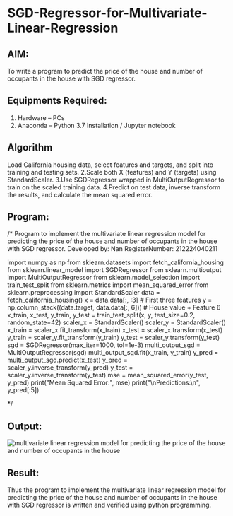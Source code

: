 # SGD-Regressor-for-Multivariate-Linear-Regression

## AIM:
To write a program to predict the price of the house and number of occupants in the house with SGD regressor.

## Equipments Required:
1. Hardware – PCs
2. Anaconda – Python 3.7 Installation / Jupyter notebook

## Algorithm
Load California housing data, select features and targets, and split into training and testing sets. 
2.Scale both X (features) and Y (targets) using StandardScaler. 
3.Use SGDRegressor wrapped in MultiOutputRegressor to train on the scaled training data. 
4.Predict on test data, inverse transform the results, and calculate the mean squared error.

## Program:
/*
Program to implement the multivariate linear regression model for predicting the price of the house and number of occupants in the house with SGD regressor.
Developed by: Nan
RegisterNumber: 212224040211

import numpy as np
from sklearn.datasets import fetch_california_housing
from sklearn.linear_model import SGDRegressor
from sklearn.multioutput import MultiOutputRegressor
from sklearn.model_selection import train_test_split
from sklearn.metrics import mean_squared_error
from sklearn.preprocessing import StandardScaler
data = fetch_california_housing()
x = data.data[:, :3]  # First three features
y = np.column_stack((data.target, data.data[:, 6]))  # House value + Feature 6
x_train, x_test, y_train, y_test = train_test_split(x, y, test_size=0.2, random_state=42)
scaler_x = StandardScaler()
scaler_y = StandardScaler()
x_train = scaler_x.fit_transform(x_train)
x_test = scaler_x.transform(x_test)
y_train = scaler_y.fit_transform(y_train)
y_test = scaler_y.transform(y_test)
sgd = SGDRegressor(max_iter=1000, tol=1e-3)
multi_output_sgd = MultiOutputRegressor(sgd)
multi_output_sgd.fit(x_train, y_train)
y_pred = multi_output_sgd.predict(x_test)
y_pred = scaler_y.inverse_transform(y_pred)
y_test = scaler_y.inverse_transform(y_test)
mse = mean_squared_error(y_test, y_pred)
print("Mean Squared Error:", mse)
print("\nPredictions:\n", y_pred[:5])

*/

## Output:
![multivariate linear regression model for predicting the price of the house and number of occupants in the house](sam.png)


## Result:
Thus the program to implement the multivariate linear regression model for predicting the price of the house and number of occupants in the house with SGD regressor is written and verified using python programming.
